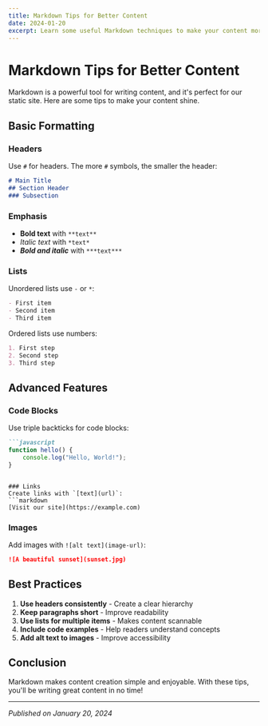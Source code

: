 ```yaml
---
title: Markdown Tips for Better Content
date: 2024-01-20
excerpt: Learn some useful Markdown techniques to make your content more engaging and readable.
---
```


# Markdown Tips for Better Content

Markdown is a powerful tool for writing content, and it's perfect for our static site. Here are some tips to make your content shine.

## Basic Formatting

### Headers
Use `#` for headers. The more `#` symbols, the smaller the header:

```markdown
# Main Title
## Section Header
### Subsection
```

### Emphasis
- **Bold text** with `**text**`
- *Italic text* with `*text*`
- ***Bold and italic*** with `***text***`

### Lists
Unordered lists use `-` or `*`:
```markdown
- First item
- Second item
- Third item
```

Ordered lists use numbers:
```markdown
1. First step
2. Second step
3. Third step
```

## Advanced Features

### Code Blocks
Use triple backticks for code blocks:
```markdown
```javascript
function hello() {
    console.log("Hello, World!");
}
```
```

### Links
Create links with `[text](url)`:
```markdown
[Visit our site](https://example.com)
```

### Images
Add images with `![alt text](image-url)`:
```markdown
![A beautiful sunset](sunset.jpg)
```

## Best Practices

1. **Use headers consistently** - Create a clear hierarchy
2. **Keep paragraphs short** - Improve readability
3. **Use lists for multiple items** - Makes content scannable
4. **Include code examples** - Help readers understand concepts
5. **Add alt text to images** - Improve accessibility

## Conclusion

Markdown makes content creation simple and enjoyable. With these tips, you'll be writing great content in no time!

---

*Published on January 20, 2024*
